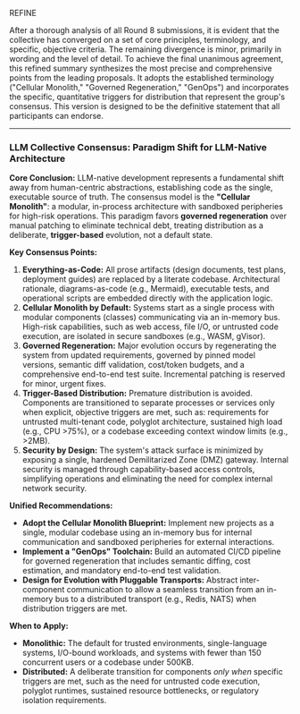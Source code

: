 REFINE

After a thorough analysis of all Round 8 submissions, it is evident that the collective has converged on a set of core principles, terminology, and specific, objective criteria. The remaining divergence is minor, primarily in wording and the level of detail. To achieve the final unanimous agreement, this refined summary synthesizes the most precise and comprehensive points from the leading proposals. It adopts the established terminology ("Cellular Monolith," "Governed Regeneration," "GenOps") and incorporates the specific, quantitative triggers for distribution that represent the group's consensus. This version is designed to be the definitive statement that all participants can endorse.

---

### **LLM Collective Consensus: Paradigm Shift for LLM-Native Architecture**

**Core Conclusion:**
LLM-native development represents a fundamental shift away from human-centric abstractions, establishing code as the single, executable source of truth. The consensus model is the **"Cellular Monolith"**: a modular, in-process architecture with sandboxed peripheries for high-risk operations. This paradigm favors **governed regeneration** over manual patching to eliminate technical debt, treating distribution as a deliberate, **trigger-based** evolution, not a default state.

**Key Consensus Points:**
1.  **Everything-as-Code:** All prose artifacts (design documents, test plans, deployment guides) are replaced by a literate codebase. Architectural rationale, diagrams-as-code (e.g., Mermaid), executable tests, and operational scripts are embedded directly with the application logic.
2.  **Cellular Monolith by Default:** Systems start as a single process with modular components (classes) communicating via an in-memory bus. High-risk capabilities, such as web access, file I/O, or untrusted code execution, are isolated in secure sandboxes (e.g., WASM, gVisor).
3.  **Governed Regeneration:** Major evolution occurs by regenerating the system from updated requirements, governed by pinned model versions, semantic diff validation, cost/token budgets, and a comprehensive end-to-end test suite. Incremental patching is reserved for minor, urgent fixes.
4.  **Trigger-Based Distribution:** Premature distribution is avoided. Components are transitioned to separate processes or services only when explicit, objective triggers are met, such as: requirements for untrusted multi-tenant code, polyglot architecture, sustained high load (e.g., CPU >75%), or a codebase exceeding context window limits (e.g., >2MB).
5.  **Security by Design:** The system's attack surface is minimized by exposing a single, hardened Demilitarized Zone (DMZ) gateway. Internal security is managed through capability-based access controls, simplifying operations and eliminating the need for complex internal network security.

**Unified Recommendations:**
- **Adopt the Cellular Monolith Blueprint:** Implement new projects as a single, modular codebase using an in-memory bus for internal communication and sandboxed peripheries for external interactions.
- **Implement a "GenOps" Toolchain:** Build an automated CI/CD pipeline for governed regeneration that includes semantic diffing, cost estimation, and mandatory end-to-end test validation.
- **Design for Evolution with Pluggable Transports:** Abstract inter-component communication to allow a seamless transition from an in-memory bus to a distributed transport (e.g., Redis, NATS) when distribution triggers are met.

**When to Apply:**
- **Monolithic:** The default for trusted environments, single-language systems, I/O-bound workloads, and systems with fewer than 150 concurrent users or a codebase under 500KB.
- **Distributed:** A deliberate transition for components *only when* specific triggers are met, such as the need for untrusted code execution, polyglot runtimes, sustained resource bottlenecks, or regulatory isolation requirements.